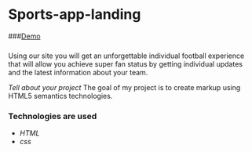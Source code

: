 # Sports-app-landing

###[Demo]( https://maximkacmm.github.io/sports-app-landing/src/index.html)

###
Using our site you will get an unforgettable individual football experience that will allow you
achieve super fan status by getting individual updates and the latest information about your team.

*Tell about your project*
The goal of my project is to create markup using HTML5 semantics technologies.
### Technologies are used

- *HTML*
- *css*
